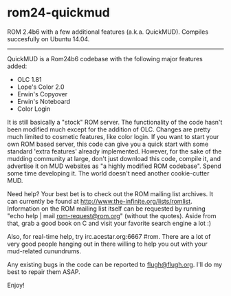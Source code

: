 rom24-quickmud
==============

ROM 2.4b6 with a few additional features (a.k.a. QuickMUD). Compiles succesfully on Ubuntu 14.04.


-----
QuickMUD is a Rom24b6 codebase with the following major features added:

* OLC 1.81
* Lope's Color 2.0
* Erwin's Copyover
* Erwin's Noteboard
* Color Login

It is still basically a "stock" ROM server.  The  functionality  of the
code hasn't been modified much except for the addition of  OLC. Changes
are pretty much limited to cosmetic features, like color login.  If you
want to start your own ROM based server, this code can give you a quick
start with some standard 'extra features' already implemented. However,
for the sake of the mudding community at  large,  don't  just  download
this code, compile it, and advertise it on MUD websites  as  "a  highly
modified  ROM  codebase".  Spend  some  time  developing  it. The world
doesn't need another cookie-cutter MUD.

Need help? Your best bet is to check out the ROM mailing list archives.
It can currently be found at http://www.the-infinite.org/lists/romlist.
Information  on the ROM mailing list itself can be requested by running
"echo help | mail rom-request@rom.org" (without the quotes). Aside from
that,  grab a  good  book on C and  visit your favorite search engine a
lot :)

Also,  for real-time  help,  try irc.acestar.org:6667  #rom.  There are
a lot of very good people hanging out in there willing to help  you out
with your mud-related cunundrums.

Any  existing bugs  in the  code can be reported to flugh@flugh.org.
I'll do my best to repair them ASAP.

Enjoy!
